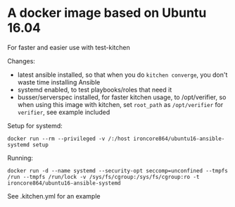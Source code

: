 # A docker image based on Ubuntu 16.04

For faster and easier use with test-kitchen

Changes:

- latest ansible installed, so that when you do `kitchen converge`, you don't waste time installing Ansible
- systemd enabled, to test playbooks/roles that need it
- busser/serverspec installed, for faster kitchen usage, to /opt/verifier, so when using this image with kitchen, set `root_path` as `/opt/verifier` for `verifier`, see example included

Setup for systemd:

    docker run --rm --privileged -v /:/host ironcore864/ubuntu16-ansible-systemd setup

Running:

    docker run -d --name systemd --security-opt seccomp=unconfined --tmpfs /run --tmpfs /run/lock -v /sys/fs/cgroup:/sys/fs/cgroup:ro -t ironcore864/ubuntu16-ansible-systemd

See .kitchen.yml for an example


